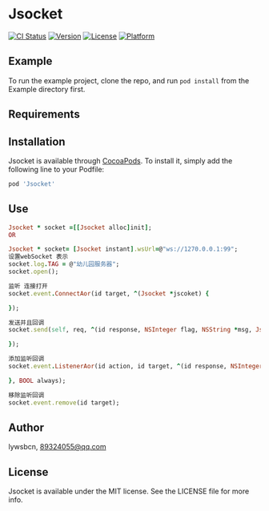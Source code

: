 # Jsocket

[![CI Status](https://img.shields.io/travis/lywsbcn/Jsocket.svg?style=flat)](https://travis-ci.org/lywsbcn/Jsocket)
[![Version](https://img.shields.io/cocoapods/v/Jsocket.svg?style=flat)](https://cocoapods.org/pods/Jsocket)
[![License](https://img.shields.io/cocoapods/l/Jsocket.svg?style=flat)](https://cocoapods.org/pods/Jsocket)
[![Platform](https://img.shields.io/cocoapods/p/Jsocket.svg?style=flat)](https://cocoapods.org/pods/Jsocket)

## Example

To run the example project, clone the repo, and run `pod install` from the Example directory first.

## Requirements

## Installation

Jsocket is available through [CocoaPods](https://cocoapods.org). To install
it, simply add the following line to your Podfile:

```ruby
pod 'Jsocket'
```
## Use
```ruby
Jsocket * socket =[[Jsocket alloc]init];
OR

Jsocket * socket= [Jsocket instant].wsUrl=@"ws://1270.0.0.1:99";
设置webSocket 表示
socket.log.TAG = @"幼儿园服务器";
socket.open();

监听 连接打开
socket.event.ConnectAor(id target, ^(Jsocket *jscoket) {

});

发送并且回调
socket.send(self, req, ^(id response, NSInteger flag, NSString *msg, Jsocket *jscoket) {

});

添加监听回调
socket.event.ListenerAor(id action, id target, ^(id response, NSInteger flag, NSString *msg, Jsocket *jscoket) {

}, BOOL always);

移除监听回调
socket.event.remove(id target);
```

## Author

lywsbcn, 89324055@qq.com

## License

Jsocket is available under the MIT license. See the LICENSE file for more info.
